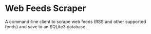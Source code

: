 # Web Feeds Scraper

A command-line client to scrape web feeds (RSS and other supported feeds) and save to an SQLite3 database.
